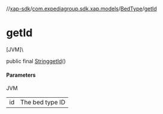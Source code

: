 //[xap-sdk](../../../index.md)/[com.expediagroup.sdk.xap.models](../index.md)/[BedType](index.md)/[getId](get-id.md)

# getId

[JVM]\

public final [String](https://docs.oracle.com/javase/8/docs/api/java/lang/String.html)[getId](get-id.md)()

#### Parameters

JVM

| | |
|---|---|
| id | The bed type ID |
